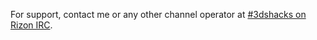 For support, contact me or any other channel operator at [#3dshacks on Rizon IRC](https://qchat.rizon.net/?channels=3dshacks&uio=d4).